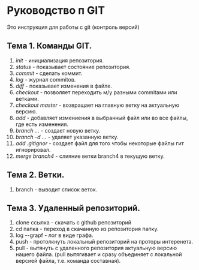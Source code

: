 # Руководство п GIT

Это инструкция для работы с git (контроль версий)

## Тема 1. Команды GIT.
1. *init* - инициализация репозитория.
2. *status* - показывает состояние репозитория.
3. *commit* - сделать коммит.
4. *log* - журнал commitов.
5. *diff* - показывает изменения в файле.
6. *checkout* - позволяет переходить м/у разными 
commitами или ветками.
7. *checkout master* - возвращает на главную ветку на актуальную версию.
8. *add* - добавляет измениения в выбранный файл или во все файлы, где есть изменения.
9. *branch ...* - создает новую ветку.
10. *branch -d ...* - удаляет указанную ветку.
11. *add .gitignor* - создает файл для того чтобы некоторые файлы гит игнорировал.
12. *merge branch4* - слияние ветки branch4 в текущую ветку.
## Тема 2. Ветки.
1. branch - выводит список веток.
## Тема 3. Удаленный репозиторий.
1. clone ссылка - скачать с github репозиторий
2. cd папка - переход в скачанную из репозитория папку.
3. log --grapf - лог в виде графа.
4. push - протолкнуть локальный репозиторий на проторы интеренета.
5. pull - вытянуть с удаленного репозитория актуальную версию нашего файла. (pull вытягивает и сразу объединяет с локальной версией файла, т.е. команда составная).